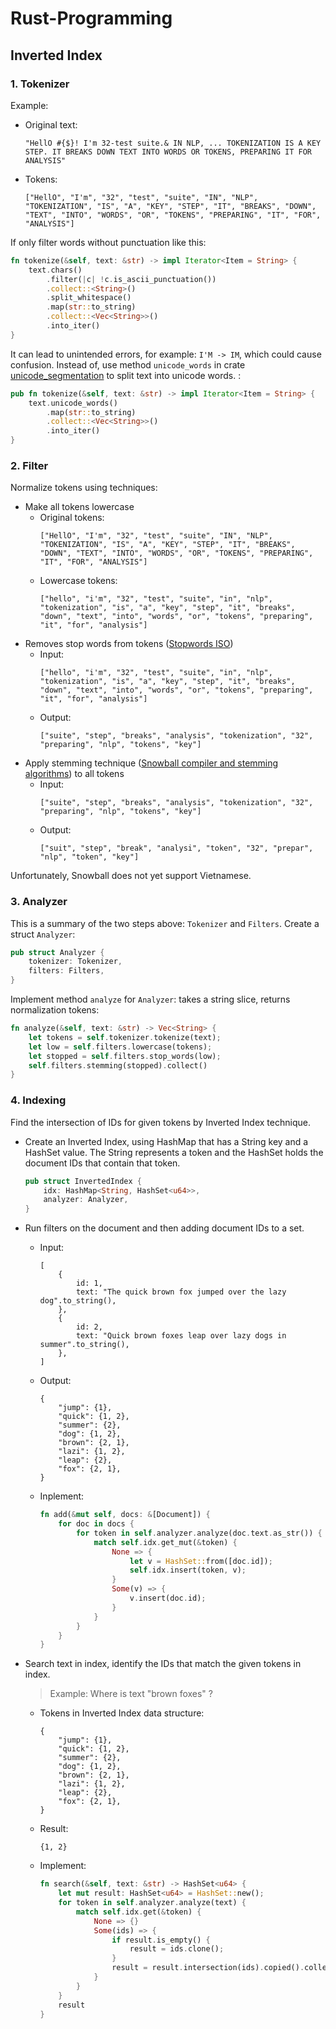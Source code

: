 # Rust-Programming
## Inverted Index
### 1. Tokenizer
Example:
- Original text: 
    ```
    "HellO #{$}! I'm 32-test suite.& IN NLP, ... TOKENIZATION IS A KEY STEP. IT BREAKS DOWN TEXT INTO WORDS OR TOKENS, PREPARING IT FOR ANALYSIS"
    ```
- Tokens:
    ```
    ["HellO", "I'm", "32", "test", "suite", "IN", "NLP", "TOKENIZATION", "IS", "A", "KEY", "STEP", "IT", "BREAKS", "DOWN", "TEXT", "INTO", "WORDS", "OR", "TOKENS", "PREPARING", "IT", "FOR", "ANALYSIS"]
    ```
If only filter words without punctuation like this:  
```rs
fn tokenize(&self, text: &str) -> impl Iterator<Item = String> {
    text.chars()
        .filter(|c| !c.is_ascii_punctuation())
        .collect::<String>()
        .split_whitespace()
        .map(str::to_string)
        .collect::<Vec<String>>()
        .into_iter()
}
```
It can lead to unintended errors, for example: `I'M -> IM`, which could cause confusion. Instead of, use method `unicode_words` in crate [unicode_segmentation](https://github.com/unicode-rs/unicode-segmentation) to split text into unicode words. :

```rs
pub fn tokenize(&self, text: &str) -> impl Iterator<Item = String> {
    text.unicode_words()
        .map(str::to_string)
        .collect::<Vec<String>>()
        .into_iter()
}
```
### 2. Filter
Normalize tokens using techniques:
- Make all tokens lowercase
    - Original tokens:
        ```
        ["HellO", "I'm", "32", "test", "suite", "IN", "NLP", "TOKENIZATION", "IS", "A", "KEY", "STEP", "IT", "BREAKS", "DOWN", "TEXT", "INTO", "WORDS", "OR", "TOKENS", "PREPARING", "IT", "FOR", "ANALYSIS"]
        ```
    - Lowercase tokens:
        ```
        ["hello", "i'm", "32", "test", "suite", "in", "nlp", "tokenization", "is", "a", "key", "step", "it", "breaks", "down", "text", "into", "words", "or", "tokens", "preparing", "it", "for", "analysis"]
        ```
- Removes stop words from tokens ([Stopwords ISO](https://github.com/stopwords-iso/stopwords-iso))
    - Input:
        ```
        ["hello", "i'm", "32", "test", "suite", "in", "nlp", "tokenization", "is", "a", "key", "step", "it", "breaks", "down", "text", "into", "words", "or", "tokens", "preparing", "it", "for", "analysis"]
        ```
    - Output:
        ```
        ["suite", "step", "breaks", "analysis", "tokenization", "32", "preparing", "nlp", "tokens", "key"]
        ```
- Apply stemming technique ([Snowball compiler and stemming algorithms](https://github.com/snowballstem/snowball)) to all tokens
    - Input:
        ```
        ["suite", "step", "breaks", "analysis", "tokenization", "32", "preparing", "nlp", "tokens", "key"]
        ```
    - Output:
        ```
        ["suit", "step", "break", "analysi", "token", "32", "prepar", "nlp", "token", "key"]
        ```
Unfortunately, Snowball does not yet support Vietnamese.
### 3. Analyzer
This is a summary of the two steps above: `Tokenizer` and `Filters`. Create a struct `Analyzer`:
```rs
pub struct Analyzer {
    tokenizer: Tokenizer,
    filters: Filters,
}
```
Implement method `analyze` for `Analyzer`: takes a string slice, returns normalization tokens:
```rs
fn analyze(&self, text: &str) -> Vec<String> {
    let tokens = self.tokenizer.tokenize(text);
    let low = self.filters.lowercase(tokens);
    let stopped = self.filters.stop_words(low);
    self.filters.stemming(stopped).collect()
}
```
### 4. Indexing
Find the intersection of IDs for given tokens by Inverted Index technique.  
- Create an Inverted Index, using HashMap that has a String key and a HashSet value. The String represents a token and the HashSet holds the document IDs that contain that token.
    ```rs
    pub struct InvertedIndex {
        idx: HashMap<String, HashSet<u64>>,
        analyzer: Analyzer,
    }
    ``` 
- Run filters on the document and then adding document IDs to a set.
    - Input:
        ```
        [
            {
                id: 1,
                text: "The quick brown fox jumped over the lazy dog".to_string(),
            },
            {
                id: 2,
                text: "Quick brown foxes leap over lazy dogs in summer".to_string(),
            },
        ]
        ```
    - Output:
        ```
        {
            "jump": {1},
            "quick": {1, 2},
            "summer": {2},
            "dog": {1, 2},
            "brown": {2, 1},
            "lazi": {1, 2},
            "leap": {2},
            "fox": {2, 1},
        }
        ```
    - Inplement:
        ```rs
        fn add(&mut self, docs: &[Document]) {
            for doc in docs {
                for token in self.analyzer.analyze(doc.text.as_str()) {
                    match self.idx.get_mut(&token) {
                        None => {
                            let v = HashSet::from([doc.id]);
                            self.idx.insert(token, v);
                        }
                        Some(v) => {
                            v.insert(doc.id);
                        }
                    }
                }
            }
        }
        ```
- Search text in index, identify the IDs that match the given tokens in index.  
    > Example: Where is text "brown foxes" ?

    - Tokens in Inverted Index data structure:
        ```
        {
            "jump": {1},
            "quick": {1, 2},
            "summer": {2},
            "dog": {1, 2},
            "brown": {2, 1},
            "lazi": {1, 2},
            "leap": {2},
            "fox": {2, 1},
        }
        ```
    - Result:
        ```
        {1, 2}
        ```
    - Implement:
        ```rs
        fn search(&self, text: &str) -> HashSet<u64> {
            let mut result: HashSet<u64> = HashSet::new();
            for token in self.analyzer.analyze(text) {
                match self.idx.get(&token) {
                    None => {}
                    Some(ids) => {
                        if result.is_empty() {
                            result = ids.clone();
                        }
                        result = result.intersection(ids).copied().collect()
                    }
                }
            }
            result
        }
        ```